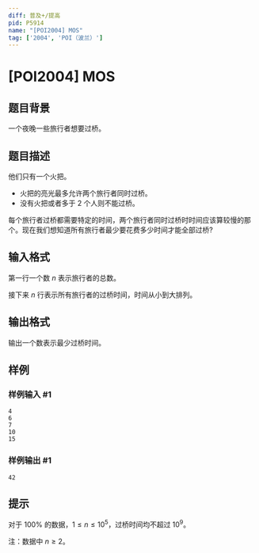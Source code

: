 ```yaml
---
diff: 普及+/提高
pid: P5914
name: "[POI2004] MOS"
tag: ['2004', 'POI（波兰）']
---
```

# [POI2004] MOS
## 题目背景

一个夜晚一些旅行者想要过桥。
## 题目描述

他们只有一个火把。
- 火把的亮光最多允许两个旅行者同时过桥。
- 没有火把或者多于 $2$ 个人则不能过桥。

每个旅行者过桥都需要特定的时间，两个旅行者同时过桥时时间应该算较慢的那个。现在我们想知道所有旅行者最少要花费多少时间才能全部过桥?
## 输入格式

第一行一个数 $n$ 表示旅行者的总数。

接下来 $n$ 行表示所有旅行者的过桥时间，时间从小到大排列。
## 输出格式

输出一个数表示最少过桥时间。
## 样例

### 样例输入 #1
```
4
6
7
10
15
```
### 样例输出 #1
```
42
```
## 提示

对于 $100\%$ 的数据，$1\le n\le10^5$，过桥时间均不超过 $10^9$。

注：数据中 $n\ge 2$。
